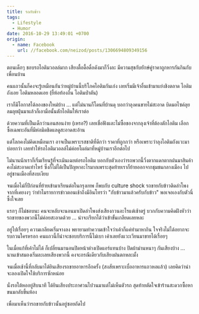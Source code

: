 ```yaml
---
title: รถกับข้าว
tags:
  - Lifestyle
  - Humor
date: 2016-10-29 13:49:01 +0700
origin:
  - name: Facebook
    url: //facebook.com/neizod/posts/1306694809349156
---
```


ตอนเด็กๆ ชอบรถไอติมวอลล์มาก เสียงตื้อดื้อดื่อดังมาก็วิ่งละ มีความสุขกับยักษ์คู่ราคาถูกหารกันกินกับเพื่อนบ้าน

คนแถวนั้นก็คงจะรู้เหมือนกันว่าหมู่บ้านนี้บริโภคไอติมกันเก่ง เลยเริ่มมีเจ้าอื่นเข้ามาแย่งชิงตลาด ไอติมถังเอย ไอติมหลอดเอย (ยี้ห้อท้องถิ่น ไอติมป่าตัน)

เราก็มีโอกาสได้ลองของใหม่บ้าง ... แต่ไม่นานก็โดนที่บ้านดุ บอกว่าลุงคนขายไม่สะอาด บิดมอไซค์ลุยลมลุยฝุ่นมาแล้วก็เอามือนั้นตักไอติมให้เราต่อ

ด้วยความที่เป็นเด็กว่านอนสอนง่าย (เหรอ?) เลยเชื่อฟังและไม่ซื้อของจากลุงเจ้าที่ต้องตักไอติม เลือกซื้อเฉพาะอันที่มีห่อมิดชิดแลดูสะอาดสะอ้าน

แต่โลกคงไม่คิดเหมือนเรา อาจเป็นเพราะรสชาติที่ดีกว่า ราคาที่ถูกกว่า หรือเพราะว่าลุงไอติมถังแวะมาบ่อยกว่า เลยทำให้รถไอติมวอลล์ไม่ค่อยโผล่มาที่หมู่บ้านเราอีกต่อไป

ไม่นานนักเราก็เริ่มเรียนรู้ที่จะเมินเฉยต่อรถไอติม บอกกับตัวเองว่ารถพวกนี้วิ่งตากแดกตากฝนมาสินค้าคงไม่สะอาดเท่าไหร่ ซึ่งก็ไม่ได้เป็นปัญหาอะไรมากเพราะสุดท้ายเราก็ย้ายออกจากชุมชนกลางเมือง ไปอยู่ชานเมืองที่สงบเงียบ

จนเมื่อไม่กี่ปีก่อนที่ย้ายเข้ามาเรียนต่อในกรุงเทพ ก็พบกับ culture shock รถขายกับข้าวติดลำโพง จากที่เคยงงๆ ว่าทำไมรายการข่าวตอนเช้าถึงมีอินโทรว่า "กับข้าวมาแล้วครับกับข้าว" พอเจอเองกับตัวนี่ซึ้งใจเลย

แรกๆ ก็ไม่ชอบนะ คนจะหลับจะนอนมาเปิดลำโพงส่งเสียงกวนอะไรแต่เช้าตรู่ บวกกับความคิดฝังหัวว่ารถขายของพวกนี้ไม่ค่อยสะอาดด้วย ... น่าจะเรียกได้ว่าเข้าขั้นเกลียดเลยหละ

อยู่ไปเรื่อยๆ ความเกลียดเริ่มจางลง พยายามทำความเข้าใจว่าเค้าก็แค่ทำมาหากิน ใจจริงไม่ได้อยากจะรบกวนใครหรอก คนแถวนี้ก็น่าจะชอบบริการนี้ไม่เบา เค้าเลยยังแวะเวียนมาขายได้เรื่อยๆ

ในเมื่อแก้ที่เค้าไม่ได้ ก็เปลี่ยนมานอนปิดหน้าต่างเปิดแอร์แทนบ้าง ปิดผ้าม่านหนาๆ กันเสียงบ้าง ... นานเข้าสมองเริ่มละเลยเสียงพวกนี้ คงจะกรณีเดียวกับเสียงฝนตกหละมั้ง

จนเมื่อเช้านี้ที่กลับมาได้ยินเสียงรถขายอาหารอีกครั้ง (สงสัยเพราะเบื่ออาหารแถวหอแล้ว) เลยคิดว่าน่าจะลองเปิดใจใช้บริการซักหน่อย

นั่งรอใต้หออยู่สิบนาที ได้ยินเสียงประกาศวนไปวนมาแต่ไม่เห็นตัวรถ สุดท้ายตัดใจเข้าร้านสะดวกซื้อหาขนมกลับขึ้นห้อง

เพื่อมาเห็นว่ารถขายกับข้าวนั้นอยู่ซอยถัดไป

